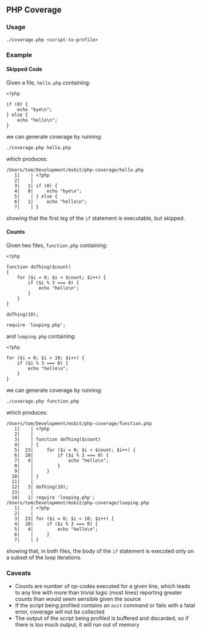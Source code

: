 ## PHP Coverage

### Usage

`./coverage.php <script-to-profile>`

### Example

#### Skipped Code

Given a file, `hello.php` containing:

```
<?php

if (0) {
    echo "bye\n";
} else {
    echo "hello\n";
}
```

we can generate coverage by running:

```
./coverage.php hello.php 
```

which produces:

```
/Users/tom/Development/msbit/php-coverage/hello.php
   1|    | <?php
   2|    | 
   3|   1| if (0) {
   4|   0|     echo "bye\n";
   5|    | } else {
   6|   1|     echo "hello\n";
   7|    | }
```

showing that the first leg of the `if` statement is executable, but skipped.

#### Counts
Given two files, `function.php` containing:

```
<?php

function doThing($count)
{
    for ($i = 0; $i < $count; $i++) {
        if ($i % 3 === 0) {
            echo "hello\n";
        }
    }
}

doThing(10);

require 'looping.php';
```

and `looping.php` containing:

```
<?php

for ($i = 0; $i < 10; $i++) {
    if ($i % 3 === 0) {
        echo "hello\n";
    }
}
```

we can generate coverage by running:

```
./coverage.php function.php 
```

which produces:

```
/Users/tom/Development/msbit/php-coverage/function.php
   1|    | <?php
   2|    | 
   3|    | function doThing($count)
   4|    | {
   5|  23|     for ($i = 0; $i < $count; $i++) {
   6|  20|         if ($i % 3 === 0) {
   7|   4|             echo "hello\n";
   8|    |         }
   9|    |     }
  10|    | }
  11|    | 
  12|   3| doThing(10);
  13|    | 
  14|   1| require 'looping.php';
/Users/tom/Development/msbit/php-coverage/looping.php
   1|    | <?php
   2|    | 
   3|  23| for ($i = 0; $i < 10; $i++) {
   4|  20|     if ($i % 3 === 0) {
   5|   4|         echo "hello\n";
   6|    |     }
   7|    | }
```

showing that, in both files, the body of the `if` statement is executed only on a subset of the loop iterations.

### Caveats

* Counts are number of op-codes executed for a given line, which leads to any line with more than trivial logic (most lines) reporting greater counts than would seem sensible given the source
* If the script being profiled contains an `exit` command or fails with a fatal error, coverage will not be collected
* The output of the script being profiled is buffered and discarded, so if there is too much output, it will run out of memory
